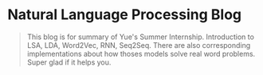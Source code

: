 # Natural Language Processing Blog
 > This blog is for summary of Yue's Summer Internship. Introduction to LSA, LDA, Word2Vec, RNN, Seq2Seq. There are also corresponding implementations about how thoses models solve real word problems. Super glad if it helps you.


